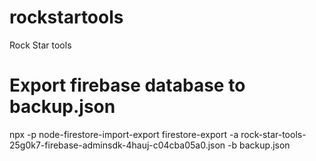 # rockstartools
Rock Star tools


# Export firebase database to backup.json
npx -p node-firestore-import-export firestore-export -a rock-star-tools-25g0k7-firebase-adminsdk-4hauj-c04cba05a0.json -b backup.json